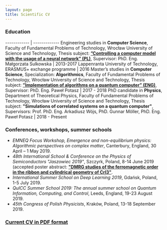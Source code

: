 ```yaml
---
layout: page
title: Scientific CV
---
```


### Education

------------ | -------------
Engineering studies in **Computer Science**, Faculty of Fundamental Problems of Technology, Wrocław University of Science and Technology, Thesis subject: [**”Controlling a computer model with the usage of a neural network” (PL)**](assets/eng_thesis.pdf), Supervisor: PhD. Eng. Małgorzata Sulkowska | 2013-2017
Lappenranta University of Technology, ERASMUS+ exchange programme | 2016
Master’s studies in **Computer Science**, Specialization: **Algorithmics**, Faculty of Fundamental Problems of Technology, Wrocław University of Science and Technology, Thesis subject: [**”Implementation of algorithms on a quantum computer” (ENG)**](assets/msc_thesis.pdf), Supervisor: PhD. Eng. Paweł Potasz | 2017 - 2018
PhD candidate in **Physics**, Department of Theoretical Physics, Faculty of Fundamental Problems of Technology, Wrocław University of Science and Technology, Thesis subject: **"Simulations of correlated systems on a quantum computer"**, Supervisors: Prof. PhD. Eng. Arkadiusz Wójs, PhD. Gunnar Möller, PhD. Eng. Paweł Potasz | 2018 - Present


### Conferences, workshops, summer schools

- *EMNEQ Focus Workshop, Emergence and non-equilibrium physics: Algorithmic perspectives on complex matter*, Canterbury, England, 30 April – 1 May 2019.
- *48th International School & Conference on the Physics of Semiconductors
"Jaszowiec 2019"*, Szczyrk, Poland, 8-14 June 2019 (accepted poster abstract: [**"DMRG studies of the ferromagnetic order in the ribbon and cylindrical geometry of CrI3"**](assets/jaszowiec_2019_abstract.pdf).
- *International Summer School on Deep Learning 2019*, Gdańsk, Poland, 1-5 July 2019.
- *QuICC Summer School 2019: The annual summer school on Quantum Information, Computing, and Control*, Leeds, England, 19-23 August 2019.
- *45th Congress of Polish Physicists*, Kraków, Poland, 13-18 September 2019.

### [Current CV in PDF format](assets/scientific_CV_ENG.pdf)
